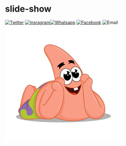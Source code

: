 # slide-show

[![Twitter](https://img.shields.io/badge/twitter-@amriezz-blue.svg)](https://twitter.com/am_riezz)
[![Insragram](https://img.shields.io/badge/Instagram-@IamAmriez-red.svg)](https://instagram.com/iam_amriez)[![Whatsapp](https://img.shields.io/badge/Whatsapp-+6281809019693-green.svg)](http://wa.me/+6281809019693?)
[![Facebook](https://img.shields.io/badge/Facebook-aldi_maulana_rizki-blue.svg)](https://m.facebook.com/profile.php?id=100004594896763)
![Email](https://img.shields.io/badge/Email-nolifeprogram@gmail.com-yellow.svg)
<img src="image2.jpg">
